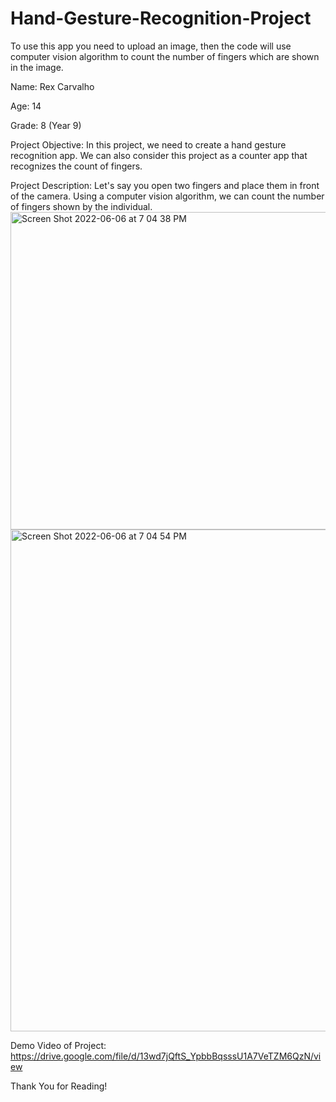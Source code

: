 # Hand-Gesture-Recognition-Project
To use this app you need to upload an image, then the code will use computer vision algorithm to count the number of fingers which are shown in the image.

Name: Rex Carvalho

Age: 14

Grade: 8 (Year 9)

Project Objective: In this project, we need to create a hand gesture recognition app. We can also consider this project as a counter app that recognizes the count of fingers.

Project Description: Let's say you open two fingers and place them in front of the camera. Using a computer vision algorithm, we can count the number of fingers shown by the individual.
<img width="508" alt="Screen Shot 2022-06-06 at 7 04 38 PM" src="https://user-images.githubusercontent.com/68054356/172188212-2d345b5c-3f2f-4413-bda7-09886b513e69.png">
<img width="803" alt="Screen Shot 2022-06-06 at 7 04 54 PM" src="https://user-images.githubusercontent.com/68054356/172188270-ace97348-c6d2-49ef-b6d7-23d751142e5a.png">


Demo Video of Project: https://drive.google.com/file/d/13wd7jQftS_YpbbBqsssU1A7VeTZM6QzN/view

Thank You for Reading!
